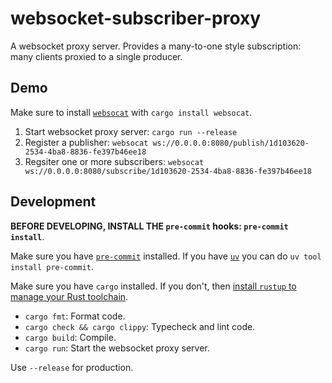 # websocket-subscriber-proxy

A websocket proxy server. Provides a many-to-one style subscription: many clients proxied to a single producer.

## Demo

Make sure to install [`websocat`](https://github.com/vi/websocat) with `cargo install websocat`.

1. Start websocket proxy server: `cargo run --release`
2. Register a publisher: `websocat ws://0.0.0.0:8080/publish/1d103620-2534-4ba8-8836-fe397b46ee18`
3. Regsiter one or more subscribers: `websocat ws://0.0.0.0:8080/subscribe/1d103620-2534-4ba8-8836-fe397b46ee18`


## Development

**BEFORE DEVELOPING, INSTALL THE `pre-commit` hooks: `pre-commit install`**.

Make sure you have [`pre-commit`](https://github.com/pre-commit/pre-commit) installed. If you have [`uv`](https://docs.astral.sh/uv/) you can do `uv tool install pre-commit`.

Make sure you have `cargo` installed. If you don't, then [install `rustup` to manage your Rust toolchain](https://www.rust-lang.org/tools/install).

- `cargo fmt`: Format code.
- `cargo check && cargo clippy`: Typecheck and lint code.
- `cargo build`: Compile.
- `cargo run`: Start the websocket proxy server.

Use `--release` for production.
